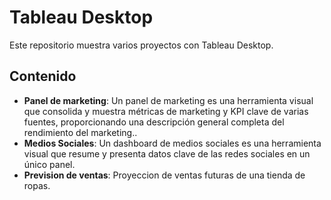 # Tableau Desktop

Este repositorio muestra varios proyectos con Tableau Desktop.

## Contenido

- **Panel de marketing**: Un panel de marketing es una herramienta visual que consolida y muestra métricas de marketing y KPI clave de varias fuentes, proporcionando una descripción general completa del rendimiento del marketing..
- **Medios Sociales**: Un dashboard de medios sociales es una herramienta visual que resume y presenta datos clave de las redes sociales en un único panel.
- **Prevision de ventas**: Proyeccion de ventas futuras de una tienda de ropas.